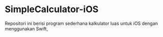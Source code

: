 # SimpleCalculator-iOS
Repositori ini berisi program sederhana kalkulator luas untuk iOS dengan menggunakan Swift,
